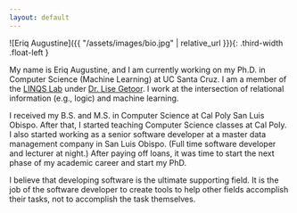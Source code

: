 ```yaml
---
layout: default
---
```


![Eriq Augustine]({{ "/assets/images/bio.jpg" | relative_url }}){: .third-width .float-left }

My name is Eriq Augustine, and I am currently working on my Ph.D. in Computer Science (Machine Learning) at UC Santa Cruz.
I am a member of the [LINQS Lab](https://linqs.org) under [Dr. Lise Getoor](https://getoor.soe.ucsc.edu).
I work at the intersection of relational information (e.g., logic) and machine learning.

I received my B.S. and M.S. in Computer Science at Cal Poly San Luis Obispo.
After that, I started teaching Computer Science classes at Cal Poly.
I also started working as a senior software developer at a master data management company in San Luis Obispo.
(Full time software developer and lecturer at night.)
After paying off loans, it was time to start the next phase of my academic career and start my PhD.

I believe that developing software is the ultimate supporting field.
It is the job of the software developer to create tools to help other fields accomplish their tasks, not to accomplish the task themselves.
